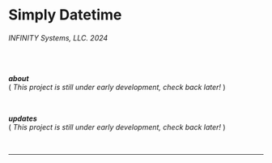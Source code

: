 # Simply Datetime
###### INFINITY Systems, LLC. 2024

<br/>

***about***
<br/>
( *This project is still under early development, check back later!* )

<br/>

***updates***
<br/>
( *This project is still under early development, check back later!* )

<br/>

---
